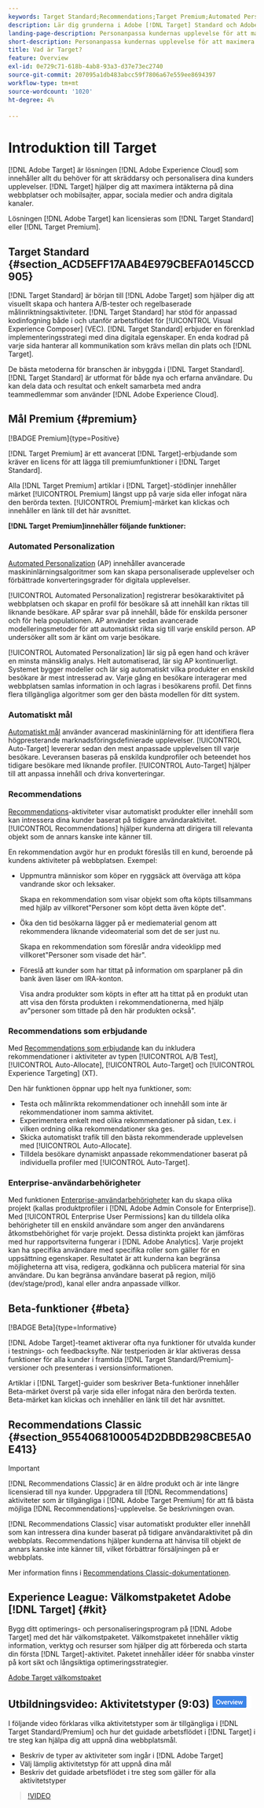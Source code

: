 ```yaml
---
keywords: Target Standard;Recommendations;Target Premium;Automated Personalization;auto target;auto target;permissions;what is adobe target;
description: Lär dig grunderna i Adobe [!DNL Target] Standard och Adobe [!DNL Target] Premium. [!DNL Target] Premium innehåller avancerade funktioner som inte är tillgängliga i standardprodukten.
landing-page-description: Personanpassa kundernas upplevelse för att maximera intäkterna från dina webbplatser och mobilsajter, appar, sociala medier och andra digitala kanaler.
short-description: Personanpassa kundernas upplevelse för att maximera intäkterna från dina webbplatser och mobilsajter, appar, sociala medier och andra digitala kanaler.
title: Vad är Target?
feature: Overview
exl-id: 0e729c71-618b-4ab8-93a3-d37e73ec2740
source-git-commit: 207095a1db483abcc59f7806a67e559ee8694397
workflow-type: tm+mt
source-wordcount: '1020'
ht-degree: 4%

---
```


# Introduktion till Target

[!DNL Adobe Target] är lösningen [!DNL Adobe Experience Cloud] som innehåller allt du behöver för att skräddarsy och personalisera dina kunders upplevelser. [!DNL Target] hjälper dig att maximera intäkterna på dina webbplatser och mobilsajter, appar, sociala medier och andra digitala kanaler.

Lösningen [!DNL Adobe Target] kan licensieras som [!DNL Target Standard] eller [!DNL Target Premium].

## Target Standard {#section_ACD5EFF17AAB4E979CBEFA0145CCD905}

[!DNL Target Standard] är början till [!DNL Adobe Target] som hjälper dig att visuellt skapa och hantera A/B-tester och regelbaserade målinriktningsaktiviteter. [!DNL Target Standard] har stöd för anpassad kodinfogning både i och utanför arbetsflödet för [!UICONTROL Visual Experience Composer] (VEC). [!DNL Target Standard] erbjuder en förenklad implementeringsstrategi med dina digitala egenskaper. En enda kodrad på varje sida hanterar all kommunikation som krävs mellan din plats och [!DNL Target].

De bästa metoderna för branschen är inbyggda i [!DNL Target Standard]. [!DNL Target Standard] är utformat för både nya och erfarna användare. Du kan dela data och resultat och enkelt samarbeta med andra teammedlemmar som använder [!DNL Adobe Experience Cloud].

## Mål Premium {#premium}

[!BADGE Premium]{type=Positive}

[!DNL Target Premium] är ett avancerat [!DNL Target]-erbjudande som kräver en licens för att lägga till premiumfunktioner i [!DNL Target Standard].

Alla [!DNL Target Premium] artiklar i [!DNL Target]-stödlinjer innehåller märket [!UICONTROL Premium] längst upp på varje sida eller infogat nära den berörda texten. [!UICONTROL Premium]-märket kan klickas och innehåller en länk till det här avsnittet.

**[!DNL Target Premium]innehåller följande funktioner:**

### Automated Personalization

[Automated Personalization](/help/main/c-activities/t-automated-personalization/automated-personalization.md#task_8AAF837796D74CF893CA2F88BA1491C9) (AP) innehåller avancerade maskininlärningsalgoritmer som kan skapa personaliserade upplevelser och förbättrade konverteringsgrader för digitala upplevelser.

[!UICONTROL Automated Personalization] registrerar besökaraktivitet på webbplatsen och skapar en profil för besökare så att innehåll kan riktas till liknande besökare. AP spårar svar på innehåll, både för enskilda personer och för hela populationen. AP använder sedan avancerade modelleringsmetoder för att automatiskt rikta sig till varje enskild person. AP undersöker allt som är känt om varje besökare.

[!UICONTROL Automated Personalization] lär sig på egen hand och kräver en minsta mänsklig analys. Helt automatiserad, lär sig AP kontinuerligt. Systemet bygger modeller och lär sig automatiskt vilka produkter en enskild besökare är mest intresserad av. Varje gång en besökare interagerar med webbplatsen samlas information in och lagras i besökarens profil. Det finns flera tillgängliga algoritmer som ger den bästa modellen för ditt system.

### Automatiskt mål

[Automatiskt mål](/help/main/c-activities/auto-target/auto-target-to-optimize.md) använder avancerad maskininlärning för att identifiera flera högpresterande marknadsföringsdefinierade upplevelser. [!UICONTROL Auto-Target] levererar sedan den mest anpassade upplevelsen till varje besökare. Leveransen baseras på enskilda kundprofiler och beteendet hos tidigare besökare med liknande profiler. [!UICONTROL Auto-Target] hjälper till att anpassa innehåll och driva konverteringar.

### Recommendations

[Recommendations](/help/main/c-recommendations/recommendations.md#concept_7556C8A4543942F2A77B13A29339C0C0)-aktiviteter visar automatiskt produkter eller innehåll som kan intressera dina kunder baserat på tidigare användaraktivitet. [!UICONTROL Recommendations] hjälper kunderna att dirigera till relevanta objekt som de annars kanske inte känner till.

En rekommendation avgör hur en produkt föreslås till en kund, beroende på kundens aktiviteter på webbplatsen. Exempel:

* Uppmuntra människor som köper en ryggsäck att överväga att köpa vandrande skor och leksaker.

  Skapa en rekommendation som visar objekt som ofta köpts tillsammans med hjälp av villkoret&quot;Personer som köpt detta även köpte det&quot;.

* Öka den tid besökarna lägger på er mediematerial genom att rekommendera liknande videomaterial som det de ser just nu.

  Skapa en rekommendation som föreslår andra videoklipp med villkoret&quot;Personer som visade det här&quot;.

* Föreslå att kunder som har tittat på information om sparplaner på din bank även läser om IRA-konton.

  Visa andra produkter som köpts in efter att ha tittat på en produkt utan att visa den första produkten i rekommendationerna, med hjälp av&quot;personer som tittade på den här produkten också&quot;.

### Recommendations som erbjudande

Med [Recommendations som erbjudande](/help/main/c-recommendations/recommendations-as-an-offer.md) kan du inkludera rekommendationer i aktiviteter av typen [!UICONTROL A/B Test], [!UICONTROL Auto-Allocate], [!UICONTROL Auto-Target] och [!UICONTROL Experience Targeting] (XT).

Den här funktionen öppnar upp helt nya funktioner, som:

* Testa och målinrikta rekommendationer och innehåll som inte är rekommendationer inom samma aktivitet.
* Experimentera enkelt med olika rekommendationer på sidan, t.ex. i vilken ordning olika rekommendationer ska ges.
* Skicka automatiskt trafik till den bästa rekommenderade upplevelsen med [!UICONTROL Auto-Allocate].
* Tilldela besökare dynamiskt anpassade rekommendationer baserat på individuella profiler med [!UICONTROL Auto-Target].

### Enterprise-användarbehörigheter

Med funktionen [Enterprise-användarbehörigheter](/help/main/administrating-target/c-user-management/property-channel/property-channel.md#concept_E396B16FA2024ADBA27BC056138F9838) kan du skapa olika projekt (kallas produktprofiler i [!DNL Adobe Admin Console for Enterprise]). Med [!UICONTROL Enterprise User Permissions] kan du tilldela olika behörigheter till en enskild användare som anger den användarens åtkomstbehörighet för varje projekt. Dessa distinkta projekt kan jämföras med hur rapportsviterna fungerar i [!DNL Adobe Analytics]. Varje projekt kan ha specifika användare med specifika roller som gäller för en uppsättning egenskaper. Resultatet är att kunderna kan begränsa möjligheterna att visa, redigera, godkänna och publicera material för sina användare. Du kan begränsa användare baserat på region, miljö (dev/stage/prod), kanal eller andra anpassade villkor.

## Beta-funktioner {#beta}

[!BADGE Beta]{type=Informative}

[!DNL Adobe Target]-teamet aktiverar ofta nya funktioner för utvalda kunder i testnings- och feedbacksyfte. När testperioden är klar aktiveras dessa funktioner för alla kunder i framtida [!DNL Target Standard/Premium]-versioner och presenteras i versionsinformationen.

Artiklar i [!DNL Target]-guider som beskriver Beta-funktioner innehåller Beta-märket överst på varje sida eller infogat nära den berörda texten. Beta-märket kan klickas och innehåller en länk till det här avsnittet.

## Recommendations Classic {#section_9554068100054D2DBDB298CBE5A0E413}

>[!IMPORTANT]
>
>[!DNL Recommendations Classic] är en äldre produkt och är inte längre licensierad till nya kunder. Uppgradera till [!DNL Recommendations] aktiviteter som är tillgängliga i [!DNL Adobe Target Premium] för att få bästa möjliga [!DNL Recommendations]-upplevelse. Se beskrivningen ovan.

[!DNL Recommendations Classic] visar automatiskt produkter eller innehåll som kan intressera dina kunder baserat på tidigare användaraktivitet på din webbplats. Recommendations hjälper kunderna att hänvisa till objekt de annars kanske inte känner till, vilket förbättrar försäljningen på er webbplats.

Mer information finns i [Recommendations Classic-dokumentationen](/help/main/assets/adobe-recommendations-classic.pdf).

## Experience League: Välkomstpaketet Adobe [!DNL Target] {#kit}

Bygg ditt optimerings- och personaliseringsprogram på [!DNL Adobe Target] med det här välkomstpaketet. Välkomstpaketet innehåller viktig information, verktyg och resurser som hjälper dig att förbereda och starta din första [!DNL Target]-aktivitet. Paketet innehåller idéer för snabba vinster på kort sikt och långsiktiga optimeringsstrategier.

[Adobe Target välkomstpaket](https://expleague.azureedge.net/pdf/Adobe-Target-Welcome-Kit.pdf)

## Utbildningsvideo: Aktivitetstyper (9:03) ![Märket Översikt](/help/main/assets/overview.png)

I följande video förklaras vilka aktivitetstyper som är tillgängliga i [!DNL Target Standard/Premium] och hur det guidade arbetsflödet i [!DNL Target] i tre steg kan hjälpa dig att uppnå dina webbplatsmål.

* Beskriv de typer av aktiviteter som ingår i [!DNL Adobe Target]
* Välj lämplig aktivitetstyp för att uppnå dina mål
* Beskriv det guidade arbetsflödet i tre steg som gäller för alla aktivitetstyper

>[!VIDEO](https://video.tv.adobe.com/v/17386)
